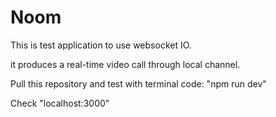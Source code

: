 # Noom

This is test application to use websocket IO.

it produces a real-time video call through local channel.

Pull this repository and test with terminal code: "npm run dev"

Check "localhost:3000"